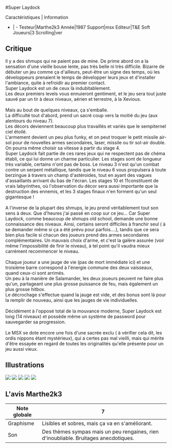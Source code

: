 #Super Laydock

Caractéristiques | Information
- | -
Testeur|Marthe2k3
Année|1987
Support|msx
Editeur|T&E Soft
Joueurs|3
Scrolling|ver

## Critique
Il y a des shmups qui ne paient pas de mine. De prime abord on a la sensation d'une vieille bouse lente, pas très belle ni très difficile. Bizarre de débuter un jeu comme ça d'ailleurs, peut-être un signe des temps, où les développeurs prenaient le temps de développer leurs jeux et d'installer l'ambiance, quite à refroidir au premier contact.<br/>Super Laydock est un de ceux là indubitablement.<br/>Les deux premiers levels vous ennuieront gentiment, et le jeu sera tout juste sauvé par un tir à deux niveaux, aérien et terrestre, à la Xevious.<br/><br/>Mais au bout de quelques niveaux, ça s'emballe.<br/>La difficulté tout d'abord, prend un sacré coup vers la moitié du jeu (aux alentours du niveau 7).<br/>Les décors deviennent beaucoup plus travaillés et variés que le sempiternel ciel étoilé.<br/>L'armement devient un peu plus funky, et on peut troquer le petit missile air-sol pour de nouvelles armes secondaires, laser, missile ou tir sol-air double. On pourra même choisir sa vitesse à partir du stage 4.<br/>Super Laydock fait partie de ces rares jeux qui ne respectent pas de chéma établi, ce qui lui donne un charme particulier. Les stages sont de longueur très variable, certains n'ont pas de boss. Le niveau 3 n'est qu'un combat contre un serpent métallique, tandis que le niveau 6 vous propulsera à toute berzingue à travers un champ d'astéroides, tout en ayant des vagues d'assaillants arrivant du bas de l'écran. Les stages 10 et 11constituent de vrais labyrinthes, où l'observation du décor sera aussi importante que la destruction des ennemis, et les 3 stages finaux n'en forment qu'un seul gigantesque !<br/><br/>A l'inverse de la plupart des shmups, le jeu prend véritablement tout son sens à deux. Que d'heures j'ai passé en coop sur ce jeu... Car Super Laydock, comme beaucoup de shmups old school, demande une bonne connaissance des niveaux. Ainsi, certains seront difficiles à franchir seul ( à se demander même si ça a été prévu pour parfois....), tandis que ce sera bien plus facile si chacun des joueurs prend des armes secondaires complémentaires. Un mauvais choix d'arme, et c'est la galère assurée (voir même l'impossibilité de finir le niveau), à tel point qu'il vaudra mieux carrément recommencer le niveau.<br/><br/>Chaque joueur a une jauge de vie (pas de mort immédiate ici) et une troisième barre correspond à l'énergie commune des deux vaisseaux, quand ceux-ci sont arrimés.<br/>Un peu à la manière de Salamander, les deux joueurs peuvent ne faire plus qu'un, partageant une plus grosse puissance de feu, mais également un plus grosse hitbox.<br/>Le décrochage s'effectue quand la jauge est vide, et des bonus sont là pour la remplir de nouveau, ainsi que les jauges de vie individuelles.<br/><br/>Décidément à l'opposé total de la mouvance moderne, Super Laydock est long (14 niveaux) et possède même un système de password pour sauvegarder sa progression.<br/><br/>Le MSX se dote encore une fois d'une sacrée exclu ( à vérifier cela dit, les ordis nippons étant mystérieux), qui a certes pas mal vieilli, mais qui mérite d'être essayée en regard de toutes les originalités qu'elle présente pour un jeu aussi vieux.<br/>

## Illustrations
![](http://www.shmup.com/images/thumbs/img_fiche_1_1136.gif)
![](http://www.shmup.com/images/thumbs/img_fiche_2_1136.gif)
![](http://www.shmup.com/images/thumbs/img_fiche_3_1136.gif)
![](http://www.shmup.com/images/thumbs/img_fiche_4_1136.gif)
![](http://www.shmup.com/images/thumbs/img_fiche_5_1136.gif)

## L'avis Marthe2k3
Note globale|7
-|-
Graphisme|Lisibles et sobres, mais ça va en s'améliorant.
Son|Des thèmes sympas mais un peu rengaines, rien d'inoubliable. Bruitages anecdotiques.
